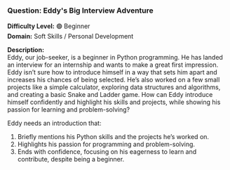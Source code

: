 ### **Question: Eddy's Big Interview Adventure**

**Difficulty Level:** 🟢 Beginner  
**Domain:** Soft Skills / Personal Development

**Description:**  
Eddy, our job-seeker, is a beginner in Python programming. He has landed an interview for an internship and wants to make a great first impression. Eddy isn’t sure how to introduce himself in a way that sets him apart and increases his chances of being selected. He’s also worked on a few small projects like a simple calculator, exploring data structures and algorithms, and creating a basic Snake and Ladder game. How can Eddy introduce himself confidently and highlight his skills and projects, while showing his passion for learning and problem-solving?

Eddy needs an introduction that:

1. Briefly mentions his Python skills and the projects he’s worked on.
2. Highlights his passion for programming and problem-solving.
3. Ends with confidence, focusing on his eagerness to learn and contribute, despite being a beginner.
